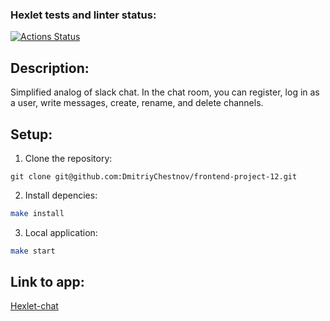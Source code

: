 ### Hexlet tests and linter status:
[![Actions Status](https://github.com/DmitriyChestnov/frontend-project-12/actions/workflows/hexlet-check.yml/badge.svg)](https://github.com/DmitriyChestnov/frontend-project-12/actions)
## Description:

Simplified analog of slack chat. In the chat room, you can register, log in as a user, write messages, create, rename, and delete channels.

## Setup:

1) Clone the repository:

```
git clone git@github.com:DmitriyChestnov/frontend-project-12.git
```

2) Install depencies:

```sh
make install
```

3) Local application:

```sh
make start
```

## Link to app:
[Hexlet-chat](https://frontend-project-12-production-33f5.up.railway.app/)
